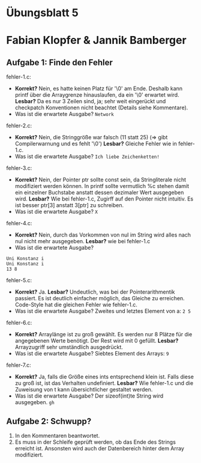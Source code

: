# Übungsblatt 5
# Fabian Klopfer & Jannik Bamberger


## Aufgabe 1: Finde den Fehler

fehler-1.c:
 + **Korrekt?** Nein, es hatte keinen Platz für '\0' am Ende. Deshalb kann printf über die Arraygrenze hinauslaufen, da ein '\0' erwartet wird. **Lesbar?** Da es nur 3 Zeilen sind, ja; sehr weit eingerückt und checkpatch Konventionen nicht beachtet (Details siehe Kommentare).
 + Was ist die erwartete Ausgabe? ```Network```  

fehler-2.c:
 + **Korrekt?** Nein, die Stringgröße war falsch (11 statt 25) (=> gibt Compilerwarnung und es fehlt '\0') **Lesbar?** Gleiche Fehler wie in fehler-1.c.
 + Was ist die erwartete Ausgabe? ```Ich liebe Zeichenketten!```

fehler-3.c:
 + **Korrekt?** Nein, der Pointer ptr sollte const sein, da Stringliterale nicht modifiziert werden können. In printf sollte vermutlich %c stehen damit ein einzelner Buchstabe anstatt dessen dezimaler Wert ausgegeben wird. **Lesbar?** Wie bei fehler-1.c, Zugirff auf den Pointer nicht intuitiv. Es ist besser ptr[3] anstatt 3[ptr] zu schreiben.
 + Was ist die erwartete Ausgabe?  ```X ```

fehler-4.c:
 + **Korrekt?** Nein, durch das Vorkommen von nul im String wird alles nach nul nicht mehr ausgegeben. **Lesbar?** wie bei fehler-1.c
 + Was ist die erwartete Ausgabe?  
 ```
 Uni Konstanz i
 Uni Konstanz i
 13 8
 ```

fehler-5.c:
 + **Korrekt?** Ja. **Lesbar?** Undeutlich, was bei der Pointerarithmentik passiert. Es ist deutlich einfacher möglich, das Gleiche zu erreichen. Code-Style hat die gleichen Fehler wie fehler-1.c.
 + Was ist die erwartete Ausgabe? Zweites und letztes Element von a: ```2 5```

fehler-6.c:
 + **Korrekt?** Arraylänge ist zu groß gewählt. Es werden nur 8 Plätze für die angegebenen Werte benötigt. Der Rest wird mit 0 gefüllt. **Lesbar?** Arrayzugriff sehr umständlich ausgedrückt.
 + Was ist die erwartete Ausgabe? Siebtes Element des Arrays: ```9```

fehler-7.c:
 + **Korrekt?** Ja, falls die Größe eines ints entsprechend klein ist. Falls diese zu groß ist, ist das Verhalten undefiniert. **Lesbar?** Wie fehler-1.c und die Zuweisung von t kann übersichtlicher gestaltet werden.
 + Was ist die erwartete Ausgabe? Der sizeof(int)te String wird ausgegeben. ```gh```  


## Aufgabe 2: Schwupp?
1. In den Kommentaren beantwortet.
2. Es muss in der Schleife geprüft werden, ob das Ende des Strings erreicht ist. Ansonsten wird auch der Datenbereich hinter dem Array modifiziert.

